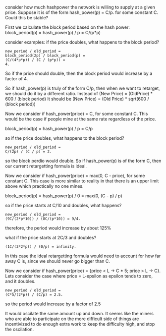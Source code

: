 consider how much hashpower the network is willing to supply at a given price.
Suppose it is of the form hash_power(p) = C/p. for some constant C. Could this be stable?

First we calculate the block period based on the hash power:
block_period(p) = hash_power(p) / p = C/(p*p)


consider examples: if the price doubles, what happens to the block period?
```
new_period / old_period =
block_period(2p) / block_period(p) =
(C/(4*p*p)) / (C / (p*p)) =
4.
```
So if the price should double, then the block period would increase by a factor of 4.

So if hash_power(p) is truly of the form C/p, then when we want to retarget, we should do it by a different ratio.
Instead of (New Price) = (OldPrice) * 600 / (block period)
It should be (New Price) = (Old Price) * sqrt(600 / (block period))



Now we consider if hash_power(price) = C, for some constant C. This would be the case if people mine at the same rate regardless of the price.

block_period(p) = hash_power(p) / p = C/p

so if the price doubles, what happens to the block period?
```
new_period / old_period =
C/(2p) / (C / p) = 2.
```
so the block perdio would double.
So if hash_power(p) is of the form C, then our current retargetting formula is ideal.




Now we consider if hash_power(price) = max(0, C - price), for some constant C. This case is more similar to reality in that there is an upper limit above which practically no one mines.

block_period(p) = hash_power(p) / 0 = max(0, (C - p) / p)

so if the price starts at C/10 and doubles, what happens?
```
new_period / old_period =
(9C/(2*p*10)) / (8C/(p*10)) = 9/4.
```
therefore, the period would increase by about 125%


what if the price starts at 2C/3 and doubles?
```
(1C/(3*2*p)) / (0/p) = infinity.
```

In this case the ideal retargetting formula would need to account for how far away C is, since we should never go bigger than C.



Now we consider if hash_power(price) = {price < L -> C * 5; price > L -> C}. Lets consider the case where price = L-epsilon as epsilon tends to zero, and it doubles.

```
new_period / old_period =
(C*5/(2*p)) / (C/p) = 2.5.
```
so the period would increase by a factor of 2.5

It would oscilate the same amount up and down.
It seems like the miners who are able to participate on the more difficult side of things are incentivized to do enough extra work to keep the difficulty high, and stop the oscilation. 